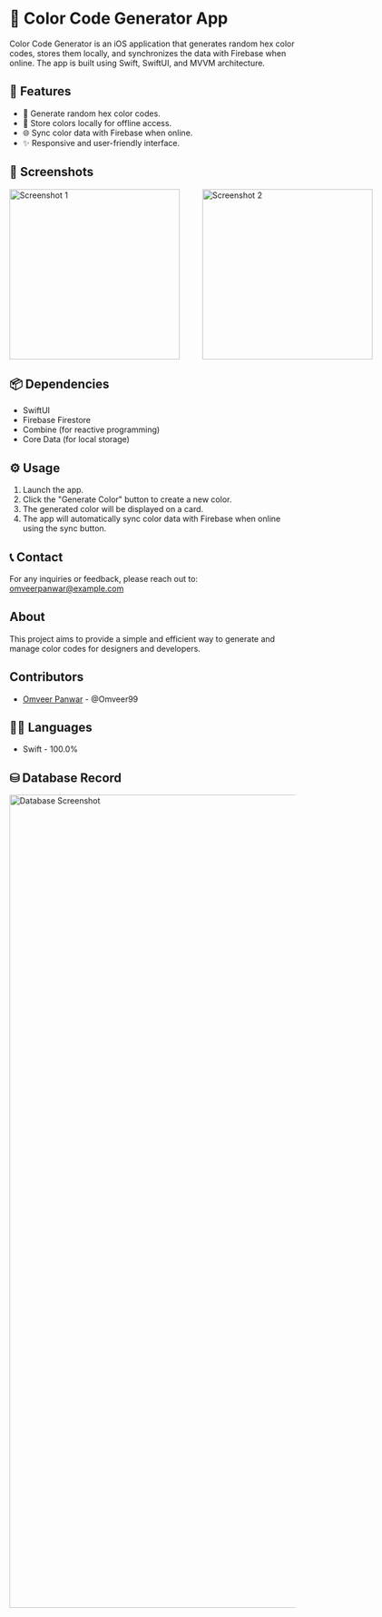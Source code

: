 # 🎨 Color Code Generator App

Color Code Generator is an iOS application that generates random hex color codes, stores them locally, and synchronizes the data with Firebase when online. The app is built using Swift, SwiftUI, and MVVM architecture.

## 🌟 Features
- 🎲 Generate random hex color codes.
- 💾 Store colors locally for offline access.
- 🌐 Sync color data with Firebase when online.
- ✨ Responsive and user-friendly interface.

## 📸 Screenshots
<div style="display: flex; justify-content: space-between;">
  <img src="https://github.com/user-attachments/assets/78bf34bb-53c6-4495-a5e5-16876ad71d85" alt="Screenshot 1" width="300" style="margin-right: 10px;" />
  &#160&#160&#160&#160&#160
  <img src="https://github.com/user-attachments/assets/872d664a-f58e-42c5-9cdf-37a3b76f2c2b" alt="Screenshot 2" width="300" style="margin-left: 10px;" />
</div>

## 📦 Dependencies
- SwiftUI
- Firebase Firestore
- Combine (for reactive programming)
- Core Data (for local storage)

## ⚙️ Usage
1. Launch the app.
2. Click the "Generate Color" button to create a new color.
3. The generated color will be displayed on a card.
4. The app will automatically sync color data with Firebase when online using the sync button.

## 📞 Contact
For any inquiries or feedback, please reach out to: omveerpanwar@example.com

## About
This project aims to provide a simple and efficient way to generate and manage color codes for designers and developers.

## Contributors
- [Omveer Panwar](#) - @Omveer99

## 🫶🥹 Languages
- Swift - 100.0%

## ⛁ Database Record
<img width="1433" alt="Database Screenshot" src="https://github.com/user-attachments/assets/b76a0651-396e-4870-b670-b601c7205a85">
